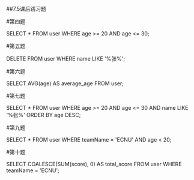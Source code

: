 ##7.5课后践习题

#第四题

SELECT * FROM user WHERE age >= 20 AND age <= 30;

#第五题

DELETE FROM user WHERE name LIKE '%张%';

#第六题

SELECT AVG(age) AS average_age FROM user;

#第七题

SELECT * FROM user WHERE age >= 20 AND age <= 30 AND name LIKE '%张%' ORDER BY age DESC;

#第九题

SELECT * FROM user WHERE teamName = 'ECNU' AND age < 20;

#第十题

SELECT COALESCE(SUM(score), 0) AS total_score FROM user WHERE teamName = 'ECNU';


